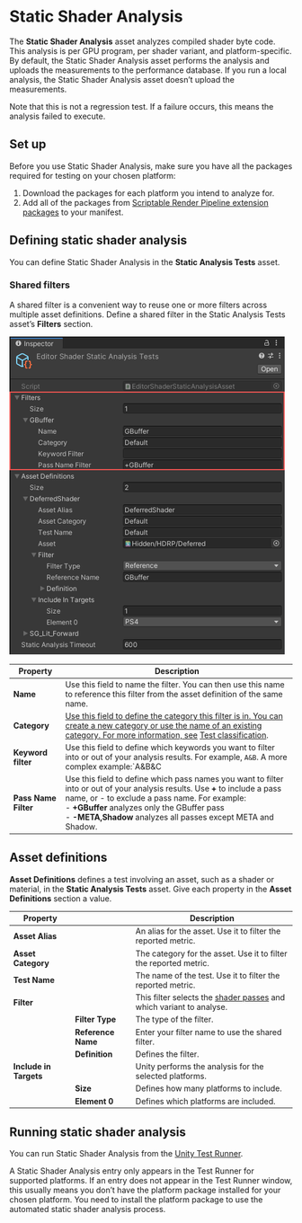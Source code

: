 # Static Shader Analysis
The **Static Shader Analysis** asset analyzes compiled shader byte code. This analysis is per GPU program, per shader variant, and platform-specific. By default, the Static Shader Analysis asset performs the analysis and uploads the measurements to the performance database. If you run a local analysis, the Static Shader Analysis asset doesn’t upload the measurements.

Note that this is not a regression test. If a failure occurs, this means the analysis failed to execute.
<a name="set-up"></a>
## Set up

Before you use Static Shader Analysis, make sure you have all the packages required for testing on your chosen platform:

1. Download the packages for each platform you intend to analyze for.
2. Add all of the packages from [Scriptable Render Pipeline extension packages](https://github.cds.internal.unity3d.com/unity/com.unity.render-pipelines.nda) to your manifest.

<a name="defining-static-shader-analysis"></a>
## Defining static shader analysis
You can define Static Shader Analysis in the **Static Analysis Tests** asset.

<a name="shared-filters"></a>
### Shared filters

A shared filter is a convenient way to reuse one or more filters across multiple asset definitions. Define a shared filter in the Static Analysis Tests asset’s **Filters** section.

![](Images/EditorShaderStaticAnalysisAsset_Filters.png)

| Property             | Description                                                  |
| -------------------- | ------------------------------------------------------------ |
| **Name**             | Use this field to name the filter. You can then use this name to reference this filter from the asset definition of the same name. |
| **Category**         | [Use this field to define the category this filter is in. You can create a new category or use the name of an existing category. For more information, see](https://docs.google.com/document/d/1LEU9hsXGabyV38Y7PW45YZ7_PAawox7iBcuL72SkVmU/edit#heading=h.1naa96lgrkyu) [Test classification](https://docs.google.com/document/d/1LEU9hsXGabyV38Y7PW45YZ7_PAawox7iBcuL72SkVmU/edit#heading=h.1naa96lgrkyu). |
| **Keyword filter**   | Use this field to define which keywords you want to filter into or out of your analysis results. For example, `A&B`. A more complex example:`A&B&C|A&B&D|E` |
| **Pass Name Filter** | Use this field to define which pass names you want to filter into or out of your analysis results. Use **+** to include a pass name, or - to exclude a pass name. For example:<br>- **+GBuffer** analyzes only the GBuffer pass<br>- **\-META,Shadow** analyzes all passes except META and Shadow. |

<a name="asset-definitions"></a>
## Asset definitions

**Asset Definitions** defines a test involving an asset, such as a shader or material, in the **Static Analysis Tests** asset. Give each property in the **Asset Definitions** section a value.

| Property               |                    | Description                                                  |
| ---------------------- | ------------------ | ------------------------------------------------------------ |
| **Asset Alias**        |                    | An alias for the asset. Use it to filter the reported metric. |
| **Asset Category**     |                    | The category for the asset. Use it to filter the reported metric. |
| **Test Name**          |                    | The name of the test. Use it to filter the reported metric.  |
| **Filter**             |                    | This filter selects the [shader passes](##shared-filters) and which variant to analyse. |
|                        | **Filter Type**    | The type of the filter.                                      |
|                        | **Reference Name** | Enter your filter name to use the shared filter.             |
|                        | **Definition**     | Defines the filter.                                          |
| **Include in Targets** |                    | Unity performs the analysis for the selected platforms.      |
|                        | **Size**           | Defines how many platforms to include.                       |
|                        | **Element 0**      | Defines which platforms are included.                        |

<a name="running-static-shader-analysis"></a>
## Running static shader analysis

You can run Static Shader Analysis from the [Unity Test Runner](https://docs.unity3d.com/2017.4/Documentation/Manual/testing-editortestsrunner.html).

A Static Shader Analysis entry only appears in the Test Runner for supported platforms. If an entry does not appear in the Test Runner window, this usually means you don’t have the platform package installed for your chosen platform. You need to install the platform package to use the automated static shader analysis process.

